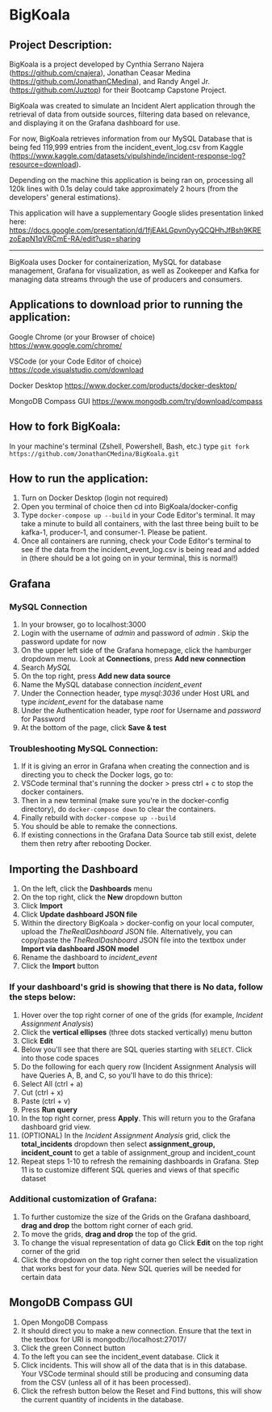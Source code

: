 # BigKoala

## Project Description:
BigKoala is a project developed by Cynthia Serrano Najera (https://github.com/cnajera), Jonathan Ceasar Medina (https://github.com/JonathanCMedina), and Randy Angel Jr. (https://github.com/Juztop) for their Bootcamp Capstone Project.

BigKoala was created to simulate an Incident Alert application through the retrieval of data from outside sources, filtering data based on relevance, and displaying it on the Grafana dashboard for use. 

For now, BigKoala retrieves information from our MySQL Database that is being fed 119,999 entries from the incident_event_log.csv from Kaggle (https://www.kaggle.com/datasets/vipulshinde/incident-response-log?resource=download).


Depending on the machine this application is being ran on, processing all 120k lines with 0.1s delay could take approximately 2 hours (from the developers' general estimations). 


This application will have a supplementary Google slides presentation linked here: https://docs.google.com/presentation/d/1fjEAkLGpvn0yyQCQHhJfBsh9KREzoEapN1qVRCmE-RA/edit?usp=sharing 

---

BigKoala uses Docker for containerization, MySQL for database management, Grafana for visualization, as well as Zookeeper and Kafka for managing data streams through the use of producers and consumers. 

## Applications to download prior to running the application:
Google Chrome (or your Browser of choice)
  https://www.google.com/chrome/

VSCode (or your Code Editor of choice) 
  https://code.visualstudio.com/download

Docker Desktop
  https://www.docker.com/products/docker-desktop/
  
MongoDB Compass GUI 
  https://www.mongodb.com/try/download/compass

## How to fork BigKoala:
In your machine's terminal (Zshell, Powershell, Bash, etc.) type 
`git fork https://github.com/JonathanCMedina/BigKoala.git`

## How to run the application: 
1. Turn on Docker Desktop (login not required)
2. Open you terminal of choice then cd into BigKoala/docker-config
3. Type `docker-compose up --build` in your Code Editor's terminal.
   It may take a minute to build all containers, with the last three being built to be kafka-1, producer-1, and consumer-1. Please be patient.
4. Once all containers are running, check your Code Editor's terminal to see if the data from the incident_event_log.csv is being read and added in (there should be a lot going on in your terminal, this is normal!)

## Grafana 
### MySQL Connection
1. In your browser, go to localhost:3000
2. Login with the username of *admin* and password of *admin* . Skip the password update for now
3. On the upper left side of the Grafana homepage, click the hamburger dropdown menu. Look at **Connections**, press **Add new connection**
4. Search *MySQL*
5. On the top right, press **Add new data source**
6. Name the MySQL database connection *incident_event*
7. Under the Connection header, type *mysql:3036* under Host URL and type *incident_event* for the database name
8. Under the Authentication header, type *root* for Username and *password* for Password
9. At the bottom of the page, click **Save & test**

### Troubleshooting MySQL Connection:
1. If it is giving an error in Grafana when creating the connection and is directing you to check the Docker logs, go to:
2. VSCode terminal that's running the docker > press ctrl + c to stop the docker containers.
3. Then in a new terminal (make sure you're in the docker-config directory), do `docker-compose down` to clear the containers.
4. Finally rebuild with `docker-compose up --build`
5. You should be able to remake the connections.
6. If existing connections in the Grafana Data Source tab still exist, delete them then retry after rebooting Docker.

## Importing the Dashboard 
1. On the left, click the **Dashboards** menu
2. On the top right, click the **New** dropdown button
3. Click **Import**
4. Click **Update dashboard JSON file**
5. Within the directory BigKoala > docker-config on your local computer, upload the *TheRealDashboard* JSON file.
   Alternatively, you can copy/paste the *TheRealDashboard* JSON file into the textbox under **Import via dashboard JSON model**
6. Rename the dashboard to *incident_event*
7. Click the **Import** button

### If your dashboard's grid is showing that there is No data, follow the steps below:
1. Hover over the top right corner of one of the grids (for example, *Incident Assignment Analysis*)
2. Click the **vertical ellipses** (three dots stacked vertically) menu button
3. Click **Edit**
4. Below you'll see that there are SQL queries starting with `SELECT`. Click into those code spaces
5. Do the following for each query row (Incident Assignment Analysis will have Queries A, B, and C, so you'll have to do this thrice):
  6. Select All (ctrl + a)
  7. Cut (ctrl + x)
  8. Paste (ctrl + v)
  9. Press **Run query**
10. In the top right corner, press **Apply**. This will return you to the Grafana dashboard grid view.
11. (OPTIONAL) In the *Incident Assignment Analysis* grid, click the **total_incidents** dropdown then select **assignment_group, incident_count** to get a table of assignment_group and incident_count
12. Repeat steps 1-10 to refresh the remaining dashboards in Grafana. Step 11 is to customize different SQL queries and views of that specific dataset

### Additional customization of Grafana: 
1. To further customize the size of the Grids on the Grafana dashboard, **drag and drop** the bottom right corner of each grid. 
2. To move the grids, **drag and drop** the top of the grid.
3. To change the visual representation of data go Click **Edit** on the top right corner of the grid
4. Click the dropdown on the top right corner then select the visualization that works best for your data. New SQL queries will be needed for certain data

## MongoDB Compass GUI 
1. Open MongoDB Compass
2. It should direct you to make a new connection. Ensure that the text in the textbox for URI is mongodb://localhost:27017/
3. Click the green Connect button
4. To the left you can see the incident_event database. Click it
5. Click incidents. This will show all of the data that is in this database. Your VSCode terminal should still be producing and consuming data from the CSV (unless all of it has been processed).
6. Click the refresh button below the Reset and Find buttons, this will show the current quantity of incidents in the database. 


